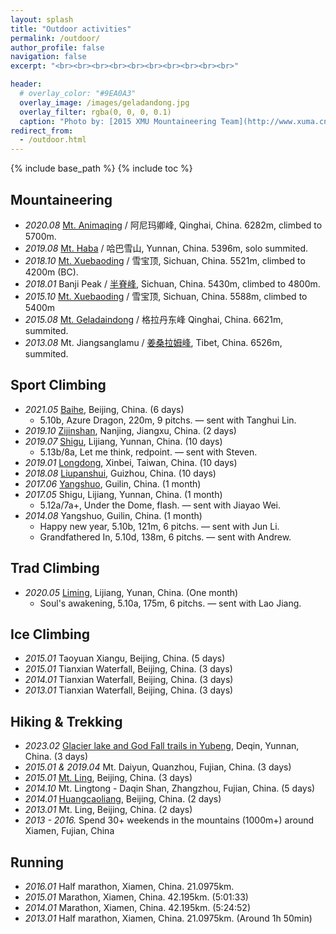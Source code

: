 ```yaml
---
layout: splash
title: "Outdoor activities"
permalink: /outdoor/
author_profile: false
navigation: false
excerpt: "<br><br><br><br><br><br><br><br><br><br>"

header:
  # overlay_color: "#9EA0A3"
  overlay_image: /images/geladandong.jpg
  overlay_filter: rgba(0, 0, 0, 0.1)
  caption: "Photo by: [2015 XMU Mountaineering Team](http://www.xuma.cn/bbs/forum.php?mod=forumdisplay&fid=62)"
redirect_from:
  - /outdoor.html
---
```


{% include base_path %}
{% include toc %}

## Mountaineering
* *2020.08*  [Mt. Animaqing](https://www.mountain-forecast.com/peaks/Amne-Machin/forecasts/6282) / 阿尼玛卿峰, Qinghai, China. 6282m, climbed to 5700m.
* *2019.08*  [Mt. Haba](https://www.mountain-forecast.com/peaks/Haba-Xue-Shan-Haba-Snow-Mountain/forecasts/5396) / 哈巴雪山, Yunnan, China. 5396m, solo summited.
* *2018.10*  [Mt. Xuebaoding](https://www.mountain-forecast.com/peaks/Mount-Xuebaoding/forecasts/5588) / 雪宝顶, Sichuan, China. 5521m, climbed to 4200m (BC).
* *2018.01*  Banji Peak / [半脊峰](https://baike.baidu.com/item/%E5%8D%8A%E8%84%8A%E5%B3%B0/9765137?fr=aladdin), Sichuan, China. 5430m, climbed to 4800m.
* *2015.10* [Mt. Xuebaoding](https://www.mountain-forecast.com/peaks/Mount-Xuebaoding/forecasts/5588) / 雪宝顶, Sichuan, China. 5588m, climbed to 5400m
* *2015.08*  [Mt. Geladaindong](https://www.mountain-forecast.com/peaks/Geladaindong-Peak) / 格拉丹东峰 Qinghai, China. 6621m, summited.
* *2013.08*  Mt. Jiangsanglamu / [姜桑拉姆峰](https://baike.baidu.com/item/%E5%A7%9C%E6%A1%91%E6%8B%89%E5%A7%86/9277738?fr=aladdin), Tibet, China. 6526m, summited.

## Sport Climbing 
<!-- * 2014.07 5.11d / 7a -->
<!-- * 2017.05 5.12d / 7c -->
* *2021.05* [Baihe](https://www.thecrag.com/en/climbing/china/beijing/area/12486523), Beijing, China. (6 days)
  * 5.10b, Azure Dragon, 220m, 9 pitchs. — sent with Tanghui Lin.
* *2019.10* [Zijinshan](https://www.thecrag.com/climbing/china/zhejiang-jiangsu/tian-chi-hill/area/1885047144), Nanjing, Jiangxu, China. (2 days)
* *2019.07* [Shigu](https://www.thecrag.com/en/climbing/china/yunnan/area/829141857), Lijiang, Yunnan, China. (10 days)
  * 5.13b/8a, Let me think, redpoint.  — sent with Steven.
* *2019.01* [Longdong](https://www.thecrag.com/en/climbing/taiwan/longdong), Xinbei, Taiwan, China. (10 days)
* *2018.08* [Liupanshui](https://www.thecrag.com/en/climbing/china/guizhou/area/1812608817), Guizhou, China. (10 days)
* *2017.06* [Yangshuo](https://www.thecrag.com/en/climbing/china/yangshuo), Guilin, China. (1 month)
* *2017.05* Shigu, Lijiang, Yunnan, China. (1 month)
  * 5.12a/7a+, Under the Dome, flash.  — sent with Jiayao Wei.
* *2014.08* Yangshuo, Guilin, China. (1 month)
  * Happy new year, 5.10b, 121m, 6 pitchs. — sent with Jun Li. 
  * Grandfathered In, 5.10d, 138m, 6 pitchs. — sent with Andrew. 

## Trad Climbing
* *2020.05* [Liming](https://www.thecrag.com/en/climbing/china/yunnan/liming-laojunshan), Lijiang, Yunan, China. (One month)
  * Soul's awakening, 5.10a, 175m, 6 pitchs.  — sent with Lao Jiang.

## Ice Climbing 
* *2015.01* Taoyuan Xiangu, Beijing, China. (5 days)
* *2015.01* Tianxian Waterfall, Beijing, China. (3 days)
* *2014.01* Tianxian Waterfall, Beijing, China. (3 days)
* *2013.01* Tianxian Waterfall, Beijing, China. (3 days) 

## Hiking & Trekking
* *2023.02* [Glacier lake and God Fall trails in Yubeng](https://www.alltrails.com/china/yunnan/yubeng), Deqin, Yunnan, China. (3 days)
* *2015.01 & 2019.04* Mt. Daiyun, Quanzhou, Fujian, China. (3 days)
* *2015.01* [Mt. Ling](https://www.alltrails.com/trail/china/beijing/mount-ling-summit), Beijing, China. (3 days)
* *2014.10* Mt. Lingtong - Daqin Shan, Zhangzhou, Fujian, China. (5 days)
* *2014.01* [Huangcaoliang](https://www.tripadvisor.com/Attraction_Review-g294212-d1979808-Reviews-Huangcaoliang_Natural_Scenic_Resort-Beijing.html), Beijing, China. (2 days)
* *2013.01* Mt. Ling, Beijing, China. (2 days)
* *2013 - 2016.* Spend 30+ weekends in the mountains (1000m+) around Xiamen, Fujian, China

## Running
* *2016.01* Half marathon, Xiamen, China. 21.0975km.
* *2015.01* Marathon, Xiamen, China. 42.195km. (5:01:33)
* *2014.01* Marathon, Xiamen, China. 42.195km. (5:24:52)
* *2013.01* Half marathon, Xiamen, China. 21.0975km. (Around 1h 50min)

<script type="text/javascript" src="//rf.revolvermaps.com/0/0/3.js?i=5niseeqccwe&amp;b=5&amp;s=0&amp;m=2&amp;cl=ffffff&amp;co=010020&amp;cd=aa0000&amp;v0=60&amp;v1=60&amp;r=1" async="async"></script>

<!-- Education
======
* B.S. in GitHub, GitHub University, 2012
* M.S. in Jekyll, GitHub University, 2014
* Ph.D in Version Control Theory, GitHub University, 2018 (expected)

Work experience
======
* Summer 2015: Research Assistant
  * Github University
  * Duties included: Tagging issues
  * Supervisor: Professor Git

* Fall 2015: Research Assistant
  * Github University
  * Duties included: Merging pull requests
  * Supervisor: Professor Hub
  
Skills
======
* Skill 1
* Skill 2
  * Sub-skill 2.1
  * Sub-skill 2.2
  * Sub-skill 2.3
* Skill 3

Publications
======
  <ul>{% for post in site.publications %}
    {% include archive-single-cv.html %}
  {% endfor %}</ul>
  
Talks
======
  <ul>{% for post in site.talks %}
    {% include archive-single-talk-cv.html %}
  {% endfor %}</ul>
  
Teaching
======
  <ul>{% for post in site.teaching %}
    {% include archive-single-cv.html %}
  {% endfor %}</ul>
  
Service and leadership
======
* Currently signed in to 43 different slack teams -->
